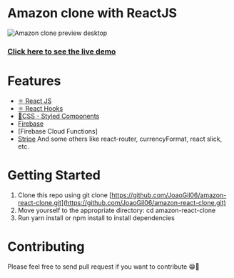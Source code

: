 # Amazon clone with ReactJS

![Amazon clone preview desktop](https://github.com/JoaoGil06/amazon-react-clone/blob/main/src/assets/AmazonCloneGif.gif) 
### [Click here to see the live demo](https://clone-169b5.web.app/) 

# Features
* [⚛ React JS](https://reactjs.org/)
* [⚛ React Hooks](https://reactjs.org/docs/hooks-intro.html)
* [💅CSS - Styled Components](https://styled-components.com/)
* [Firebase](https://github.com/firebase)
* [Firebase Cloud Functions]
* [Stripe](https://stripe.com/)
And some others like react-router, currencyFormat, react slick, etc.

# Getting Started
1. Clone this repo using git clone [https://github.com/JoaoGil06/amazon-react-clone.git](https://github.com/JoaoGil06/amazon-react-clone.git)
1. Move yourself to the appropriate directory: cd amazon-react-clone
1. Run yarn install or npm install to install dependencies

# Contributing
Please feel free to send pull request if you want to contribute 😁🚀
